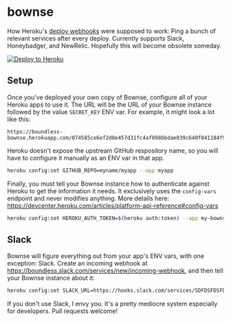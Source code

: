 # bownse
How Heroku's [deploy webhooks](https://devcenter.heroku.com/articles/deploy-hooks#http-post-hook) were supposed to work: Ping a bunch of relevant services after every deploy. Currently supports Slack, Honeybadger, and NewRelic. Hopefully this will become obsolete someday.

[![Deploy to Heroku](https://www.herokucdn.com/deploy/button.png)](https://heroku.com/deploy)

## Setup

Once you've deployed your own copy of Bownse, configure all of your Heroku apps to use it. The URL will be the URL of your Bownse instance followed by the value `SECRET_KEY` ENV var. For example, it might look a lot like this:

```
https://boundless-bownse.herokuapp.com/074585ce6ef2d8e457d31fc4af098bbdae039c640f041184f9b2488d60e19012
```

Heroku doesn't expose the upstream GitHub respository name, so you will have to configure it manually as an ENV var in that app.

```bash
heroku config:set GITHUB_REPO=myname/myapp --app myapp
```

Finally, you must tell your Bownse instance how to authenticate against Heroku to get the information it needs. It exclusively uses the `config-vars` endpoint and never modifies anything. More details here: https://devcenter.heroku.com/articles/platform-api-reference#config-vars

```bash
heroku config:set HEROKU_AUTH_TOKEN=$(heroku auth:token) --app my-bownse-instance
```

## Slack

Bownse will figure everything out from your app's ENV vars, with one exception: Slack. Create an incoming webhook at https://boundless.slack.com/services/new/incoming-webhook, and then tell your Bownse instance about it:

```bash
heroku config:set SLACK_URL=https://hooks.slack.com/services/SDFDSFDSFDSF/SDFSDFDSFDSF/SDFDSFDSFSDFDSFDFD --app my-bownse-instance
```

If you don't use Slack, I envy you. It's a pretty mediocre system especially for developers. Pull requests welcome!